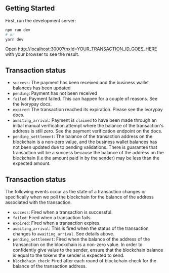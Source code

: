 ## Getting Started

First, run the development server:

```bash
npm run dev
# or
yarn dev
```

Open [http://localhost:3000?tnxId=YOUR_TRANSACTION_ID_GOES_HERE](http://localhost:3000?tnxId=YOUR_TRANSACTION_ID_GOES_HERE) with your browser to see the result.

## Transaction status
- `success`: The payment has been received and the business wallet balances has been updated
- `pending`: Payment has not been received
- `failed`: Payment failed. This can happen for a couple of reasons. See the Ivorypay docs.
- `expired`: The transaction reached its expiration. Please see the Ivorypay docs.
- `awaiting_arrival`: Payment is `claimed` to have been made through an initial manual verification attempt where the balance of the transaction's address is still zero. See the payment verification endpoint on the docs.
- `pending_settlement`: The balance of the transaction address on the blockchain is a non-zero value, and the business wallet balances has not been updated due to pending validations. There is guarantee that transaction will be a success because the balance of the address on the blockchain (i.e the amount paid in by the sender) may be less than the expected amount.

## Transaction status
The following events occur as the state of a transaction changes or specifically when we poll the blockchain for the balance of the address associated with the transaction.

- `success`: Fired when a transaction is successful.
- `failed`: Fired when a transaction fails.
- `expired`: Fired when a transaction expires.
- `awaiting_arrival`: This is fired when the status of the transaction changes to `awaiting_arrival`. See details above.
- `pending_settlement`: Fired when the balance of the address of the transanction on the blockchain is a non-zero value. In order to confidently give value to the sender, ensure that the blockchain balance is equal to the tokens the sender is expected to send.
- `blockchain_check`: Fired after each round of blockchain check for the balance of the transaction address.
